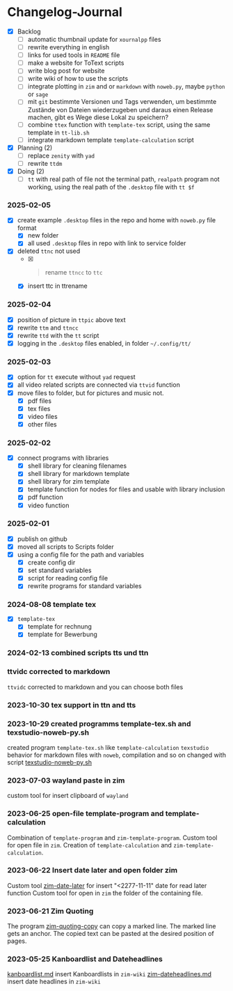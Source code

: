 # Changelog-Journal

- [X] Backlog
	- [ ] automatic thumbnail update for ``xournalpp`` files
	- [ ] rewrite everything in english
	- [ ] links for used tools in ``README`` file
	- [ ] make a website for ToText scripts
	- [ ] write blog post for website
	- [ ] write wiki of how to use the scripts
	- [ ] integrate plotting in ``zim`` and or ``markdown`` with ``noweb.py``, maybe ``python`` or ``sage``
	- [ ] mit ``git`` bestimmte Versionen und Tags verwenden, um bestimmte Zustände von Dateien wiederzugeben und daraus einen Release machen,
	gibt es Wege diese Lokal zu speichern?
	- [ ] combine ``ttex`` function with ``template-tex`` script, using the same template in ``tt-lib.sh``
	- [ ] integrate markdown template ``template-calculation`` script
- [X] Planning (2)
	- [ ] replace ``zenity`` with ``yad``
	- [ ] rewrite ``ttdm``
- [X] Doing (2)
	- [ ] ``tt`` with real path of file not the terminal path, ``realpath`` program not working, using the real path of the ``.desktop`` file with ``tt $f``

### 2025-02-05
- [X] create example ``.desktop`` files in the repo and home with ``noweb.py`` file format
	- [X] new folder
	- [X] all used ``.desktop`` files in repo with link to service folder
- [X] deleted ``ttnc`` not used
	- [X] > rename ``ttncc`` to ``ttc``
	- [X] insert ttc in ttrename

### 2025-02-04
- [X] position of picture in ``ttpic`` above text
- [X] rewrite ``ttm`` and ``ttncc``
- [X] rewrite ``ttd`` with the ``tt`` script
- [X] logging in the ``.desktop`` files enabled, in folder ``~/.config/tt/``

### 2025-02-03
- [X] option for ``tt`` execute without ``yad`` request
- [X] all video related scripts are connected via ``ttvid`` function
- [X] move files to folder, but for pictures and music not.
	- [X] pdf files
	- [X] tex files
	- [X] video files
	- [X] other files

### 2025-02-02
- [X] connect programs with libraries
	- [X] shell library for cleaning filenames
	- [X] shell library for markdown template
	- [X] shell library for zim template
	- [X] template function for nodes for files and usable with library inclusion
	- [X] pdf function
	- [X] video function

### 2025-02-01
- [X] publish on github
- [X] moved all scripts to Scripts folder
- [X] using a config file for the path and variables
	- [X] create config dir
	- [X] set standard variables
	- [X] script for reading config file
	- [X] rewrite programs for standard variables

### 2024-08-08 template tex
- [X] ``template-tex``
	- [X] template for rechnung
	- [X] template for Bewerbung

### 2024-02-13 combined scripts tts und ttn

### ttvidc corrected to markdown
``ttvidc`` corrected to markdown and you can choose both files

### 2023-10-30 tex support in ttn and tts

### 2023-10-29 created programms template-tex.sh and texstudio-noweb-py.sh
created program ``template-tex.sh`` like ``template-calculation``
``texstudio`` behavior for markdown files with ``noweb``, compilation and so on changed with script [texstudio-noweb-py.sh](texstudio-noweb-py.sh)

### 2023-07-03 wayland paste in zim
custom tool for insert clipboard of ``wayland``

### 2023-06-25 open-file template-program and template-calculation
Combination of ``template-program`` and ``zim-template-program``.
Custom tool for open file in ``zim``.
Creation of ``template-calculation`` and ``zim-template-calculation``.

### 2023-06-22 Insert date later and open folder zim
Custom tool [zim-date-later]() for insert "<2277-11-11" date for read later function
Custom tool for open in ``zim`` the folder of the containing file.

### 2023-06-21 Zim Quoting
The program [zim-quoting-copy]() can copy a marked line. The marked line gets an anchor. The copied text can be pasted at the desired position of pages.

### 2023-05-25 Kanboardlist and Dateheadlines
[kanboardlist.md](kanboardlist.md) insert Kanboardlists in ``zim-wiki``
[zim-dateheadlines.md](zim-dateheadlines.md) insert date headlines in ``zim-wiki``


